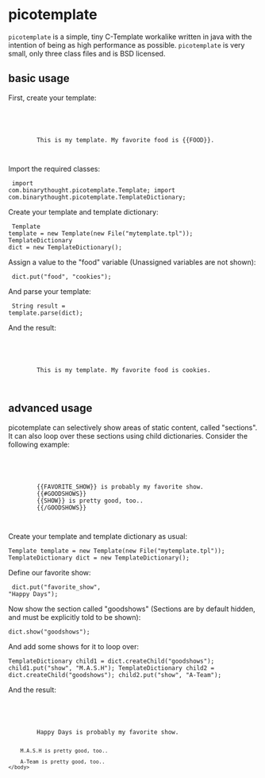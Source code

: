 picotemplate
============

`picotemplate` is a simple, tiny C-Template workalike written in java
with the intention of being as high performance as possible.
`picotemplate` is very small, only three class files and is BSD licensed.

basic usage
-----------
			
First, create your template:
<code><pre>
<html>
	<body>
		This is my template. My favorite food is {{FOOD}}.
	</body>
</html>
</pre></code>


Import the required classes:
<code><pre>
import com.binarythought.picotemplate.Template;
import com.binarythought.picotemplate.TemplateDictionary;
</pre></code>


Create your template and template dictionary:
<code><pre>
Template template = new Template(new File("mytemplate.tpl"));
TemplateDictionary dict = new TemplateDictionary();
</pre></code>


Assign a value to the "food" variable (Unassigned variables are not shown):
<code><pre>
dict.put("food", "cookies");
</pre></code>


And parse your template:
<code><pre>
String result = template.parse(dict);
</pre></code>


And the result:
<code><pre>
<html>
	<body>
		This is my template. My favorite food is cookies.
	</body>
</html>
</pre></code>

advanced usage
--------------

picotemplate can selectively show areas of static content, called "sections".
It can also loop over these sections using child dictionaries. Consider the
following example:
<code><pre>
<html>
	<body>
		{{FAVORITE_SHOW}} is probably my favorite show.
		{{#GOODSHOWS}}
		{{SHOW}} is pretty good, too..
		{{/GOODSHOWS}}
	</body>
</html>
</pre></code>


Create your template and template dictionary as usual:
<code><pre>
Template template = new Template(new File("mytemplate.tpl"));
TemplateDictionary dict = new TemplateDictionary();
</pre></code>


Define our favorite show:
<code><pre>
dict.put("favorite_show", "Happy Days");
</pre></code>


Now show the section called "goodshows" (Sections are by default hidden, and
must be explicitly told to be shown):
<code><pre>
dict.show("goodshows");
</pre></code>


And add some shows for it to loop over:
<code><pre>
TemplateDictionary child1 = dict.createChild("goodshows");
child1.put("show", "M.A.S.H");
TemplateDictionary child2 = dict.createChild("goodshows");
child2.put("show", "A-Team");
</pre></code>


And the result:
<code><pre>
<html>
	<body>
		Happy Days is probably my favorite show.

		M.A.S.H is pretty good, too..

		A-Team is pretty good, too..
	</body>
</html>
</pre></code>
